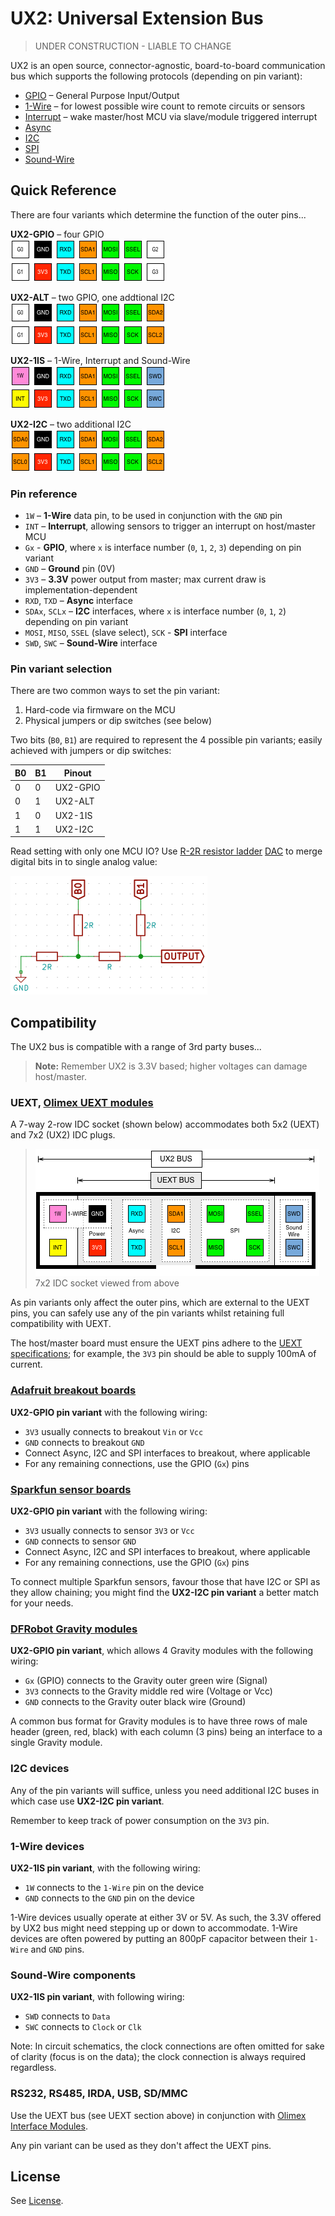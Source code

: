 # UX2: Universal Extension Bus

> UNDER CONSTRUCTION - LIABLE TO CHANGE

UX2 is an open source, connector-agnostic, board-to-board communication bus which supports the following protocols (depending on pin variant):

* [GPIO](https://www.wikiwand.com/en/General-purpose_input/output) – General Purpose Input/Output
* [1-Wire](https://www.wikiwand.com/en/1-Wire) – for lowest possible wire count to remote circuits or sensors
* [Interrupt](https://www.wikiwand.com/en/Interrupt) – wake master/host MCU via slave/module triggered interrupt
* [Async](https://www.wikiwand.com/en/Asynchronous_serial_communication)
* [I2C](https://www.wikiwand.com/en/I%C2%B2C)
* [SPI](https://www.wikiwand.com/en/Serial_Peripheral_Interface_Bus)
* [Sound-Wire](https://www.mipi.org/specifications/soundwire)

## Quick Reference

There are four variants which determine the function of the outer pins...

**UX2-GPIO** – four GPIO  
![UX2-GPIO](./img/ux2-gpio.png)

**UX2-ALT** – two GPIO, one addtional I2C  
![UX2-ALT](./img/ux2-alt.png)

**UX2-1IS** – 1-Wire, Interrupt and Sound-Wire  
![UX2-1IS](./img/ux2-1is.png)

**UX2-I2C** – two additional I2C  
![UX2-I2C](./img/ux2-i2c.png)

### Pin reference

* `1W` – **1-Wire** data pin, to be used in conjunction with the `GND` pin
* `INT` – **Interrupt**, allowing sensors to trigger an interrupt on host/master MCU
* `Gx` - **GPIO**, where `x` is interface number (`0`, `1`, `2`, `3`) depending on pin variant
* `GND` – **Ground** pin (0V)
* `3V3` – **3.3V** power output from master; max current draw is implementation-dependent
* `RXD`, `TXD` – **Async** interface
* `SDAx`, `SCLx` – **I2C** interfaces, where `x` is interface number (`0`, `1`, `2`) depending on pin variant
* `MOSI`, `MISO`, `SSEL` (slave select), `SCK` - **SPI** interface
* `SWD`, `SWC` – **Sound-Wire** interface

### Pin variant selection

There are two common ways to set the pin variant:

1. Hard-code via firmware on the MCU
2. Physical jumpers or dip switches (see below)

Two bits (`B0`, `B1`) are required to represent the 4 possible pin variants; easily achieved with jumpers or dip switches:

| B0 | B1 |  Pinout  |
| -- | -- | -------- |
| 0  | 0  | UX2-GPIO |
| 0  | 1  | UX2-ALT  |
| 1  | 0  | UX2-1IS  |
| 1  | 1  | UX2-I2C  |

Read setting with only one MCU IO? Use [R-2R resistor ladder](https://www.wikiwand.com/en/Resistor_ladder#/R.E2.80.932R_resistor_ladder_network_.28digital_to_analog_conversion.29) [DAC](https://www.wikiwand.com/en/Digital-to-analog_converter) to merge digital bits in to single analog value:

![2-bit DAC using R-2R resitor ladder](./img/2-bit-dac.png)

## Compatibility

The UX2 bus is compatible with a range of 3rd party buses...

> **Note:** Remember UX2 is 3.3V based; higher voltages can damage host/master.

### UEXT, [Olimex UEXT modules](https://www.olimex.com/Products/Modules/)

A 7-way 2-row IDC socket (shown below) accommodates both 5x2 (UEXT) and 7x2 (UX2) IDC plugs.

> ![UX2-IDC](./img/ux2-idc.png)  
> 7x2 IDC socket viewed from above

As pin variants only affect the outer pins, which are external to the UEXT pins, you can safely use any of the pin variants whilst retaining full compatibility with UEXT.

The host/master board must ensure the UEXT pins adhere to the [UEXT specifications](https://www.olimex.com/Products/Modules/UEXT/resources/UEXT_rev_B.pdf); for example, the `3V3` pin should be able to supply 100mA of current.

### [Adafruit breakout boards](https://www.adafruit.com/category/42)

**UX2-GPIO pin variant** with the following wiring:

* `3V3` usually connects to breakout `Vin` or `Vcc`
* `GND` connects to breakout `GND`
* Connect Async, I2C and SPI interfaces to breakout, where applicable
* For any remaining connections, use the GPIO (`Gx`) pins

### [Sparkfun sensor boards](https://www.sparkfun.com/categories/23)

**UX2-GPIO pin variant** with the following wiring:

* `3V3` usually connects to sensor `3V3` or `Vcc`
* `GND` connects to sensor `GND`
* Connect Async, I2C and SPI interfaces to breakout, where applicable
* For any remaining connections, use the GPIO (`Gx`) pins

To connect multiple Sparkfun sensors, favour those that have I2C or SPI as they allow chaining; you might find the **UX2-I2C pin variant** a better match for your needs.

### [DFRobot Gravity modules](https://www.dfrobot.com/category-36.html)

**UX2-GPIO pin variant**, which allows 4 Gravity modules with the following wiring:

* `Gx` (GPIO) connects to the Gravity outer green wire (Signal)
* `3V3` connects to the Gravity middle red wire (Voltage or Vcc)
* `GND` connects to the Gravity outer black wire (Ground)

A common bus format for Gravity modules is to have three rows of male header (green, red, black) with each column (3 pins) being an interface to a single Gravity module.

### I2C devices

Any of the pin variants will suffice, unless you need additional I2C buses in which case use **UX2-I2C pin variant**.

Remember to keep track of power consumption on the `3V3` pin.

### 1-Wire devices

**UX2-1IS pin variant**, with the following wiring:

* `1W` connects to the `1-Wire` pin on the device
* `GND` connects to the `GND` pin on the device

1-Wire devices usually operate at either 3V or 5V. As such, the 3.3V offered by UX2 bus might need stepping up or down to accommodate. 1-Wire devices are often powered by putting an 800pF capacitor between their `1-Wire` and `GND` pins.

### Sound-Wire components

**UX2-1IS pin variant**, with following wiring:

* `SWD` connects to `Data`
* `SWC` connects to `Clock` or `Clk`

Note: In circuit schematics, the clock connections are often omitted for sake of clarity (focus is on the data); the clock connection is always required regardless.

### RS232, RS485, IRDA, USB, SD/MMC

Use the UEXT bus (see UEXT section above) in conjunction with [Olimex Interface Modules](https://www.olimex.com/Products/Modules/Interface/).

Any pin variant can be used as they don't affect the UEXT pins.

## License

See [License](./LICENSE).
